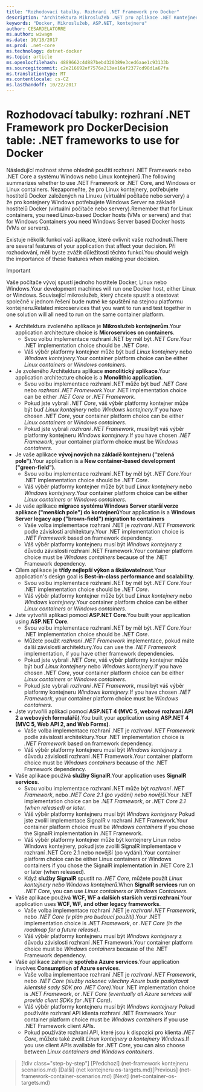 ```yaml
---
title: "Rozhodovací tabulky. Rozhraní .NET Framework pro Docker"
description: "Architektura Mikroslužeb .NET pro aplikace .NET Kontejnerizované | Rozhodovací tabulky, rozhraní .NET Framework pro Docker"
keywords: "Docker, Mikroslužeb, ASP.NET, kontejneru"
author: CESARDELATORRE
ms.author: wiwagn
ms.date: 10/18/2017
ms.prod: .net-core
ms.technology: dotnet-docker
ms.topic: article
ms.openlocfilehash: 4889662c4d887bebd320389e3ced6aae1c93133b
ms.sourcegitcommit: c2e216692ef7576a213ae16af2377cd98d1a67fa
ms.translationtype: MT
ms.contentlocale: cs-CZ
ms.lasthandoff: 10/22/2017
---
```

# <a name="decision-table-net-frameworks-to-use-for-docker"></a><span data-ttu-id="45f15-105">Rozhodovací tabulky: rozhraní .NET Framework pro Docker</span><span class="sxs-lookup"><span data-stu-id="45f15-105">Decision table: .NET frameworks to use for Docker</span></span>

<span data-ttu-id="45f15-106">Následující možnost shrne ohledně použití rozhraní .NET Framework nebo .NET Core a systému Windows nebo Linux kontejnerů.</span><span class="sxs-lookup"><span data-stu-id="45f15-106">The following summarizes whether to use .NET Framework or .NET Core, and Windows or Linux containers.</span></span> <span data-ttu-id="45f15-107">Nezapomeňte, že pro Linux kontejnery, potřebujete hostitelů Docker založených na Linuxu (virtuální počítače nebo servery) a že pro kontejnery Windows potřebujete Windows Server na základě hostitelů Docker (virtuální počítače nebo servery).</span><span class="sxs-lookup"><span data-stu-id="45f15-107">Remember that for Linux containers, you need Linux-based Docker hosts (VMs or servers) and that for Windows Containers you need Windows Server based Docker hosts (VMs or servers).</span></span>

<span data-ttu-id="45f15-108">Existuje několik funkcí vaší aplikace, které ovlivnit vaše rozhodnutí.</span><span class="sxs-lookup"><span data-stu-id="45f15-108">There are several features of your application that affect your decision.</span></span> <span data-ttu-id="45f15-109">Při rozhodování, měli byste zvážit důležitosti těchto funkcí.</span><span class="sxs-lookup"><span data-stu-id="45f15-109">You should weigh the importance of these features when making your decision.</span></span>

> [!IMPORTANT]
> <span data-ttu-id="45f15-110">Vaše počítače vývoj spustí jednoho hostitele Docker, Linux nebo Windows.</span><span class="sxs-lookup"><span data-stu-id="45f15-110">Your development machines will run one Docker host, either Linux or Windows.</span></span> <span data-ttu-id="45f15-111">Související mikroslužeb, který chcete spustit a otestovat společně v jednom řešení bude nutné ke spuštění na stejnou platformu kontejneru.</span><span class="sxs-lookup"><span data-stu-id="45f15-111">Related microservices that you want to run and test together in one solution will all need to run on the same container platform.</span></span>

* <span data-ttu-id="45f15-112">Architektura zvoleného aplikace je **Mikroslužeb kontejnerům**.</span><span class="sxs-lookup"><span data-stu-id="45f15-112">Your application architecture choice is **Microservices on containers**.</span></span>
    - <span data-ttu-id="45f15-113">Svou volbu implementace rozhraní .NET by měl být *.NET Core*.</span><span class="sxs-lookup"><span data-stu-id="45f15-113">Your .NET implementation choice should be *.NET Core*.</span></span>
    - <span data-ttu-id="45f15-114">Váš výběr platformy kontejner může být buď *Linux kontejnery* nebo *Windows kontejnery*.</span><span class="sxs-lookup"><span data-stu-id="45f15-114">Your container platform choice can be either *Linux containers* or *Windows containers*.</span></span>
* <span data-ttu-id="45f15-115">Je zvoleného Architektura aplikace **monolitický aplikace**.</span><span class="sxs-lookup"><span data-stu-id="45f15-115">Your application architecture choice is a **Monolithic application**.</span></span>
    - <span data-ttu-id="45f15-116">Svou volbu implementace rozhraní .NET může být buď *.NET Core* nebo *rozhraní .NET Framework*.</span><span class="sxs-lookup"><span data-stu-id="45f15-116">Your .NET implementation choice can be either *.NET Core* or *.NET Framework*.</span></span>
    - <span data-ttu-id="45f15-117">Pokud jste vybrali *.NET Core*, váš výběr platformy kontejner může být buď *Linux kontejnery* nebo *Windows kontejnery*.</span><span class="sxs-lookup"><span data-stu-id="45f15-117">If you have chosen *.NET Core*, your container platform choice can be either *Linux containers* or *Windows containers*.</span></span>
    - <span data-ttu-id="45f15-118">Pokud jste vybrali *rozhraní .NET Framework*, musí být váš výběr platformy kontejneru *Windows kontejnery*.</span><span class="sxs-lookup"><span data-stu-id="45f15-118">If you have chosen *.NET Framework*, your container platform choice must be *Windows containers*.</span></span>
* <span data-ttu-id="45f15-119">Je vaše aplikace **vývoj nových na základě kontejneru ("zelená pole")**.</span><span class="sxs-lookup"><span data-stu-id="45f15-119">Your application is a  **New container-based development ("green-field")**.</span></span>
    - <span data-ttu-id="45f15-120">Svou volbu implementace rozhraní .NET by měl být *.NET Core*.</span><span class="sxs-lookup"><span data-stu-id="45f15-120">Your .NET implementation choice should be *.NET Core*.</span></span>
    - <span data-ttu-id="45f15-121">Váš výběr platformy kontejner může být buď *Linux kontejnery* nebo *Windows kontejnery*.</span><span class="sxs-lookup"><span data-stu-id="45f15-121">Your container platform choice can be either *Linux containers* or *Windows containers*.</span></span>
* <span data-ttu-id="45f15-122">Je vaše aplikace **migrace systému Windows Server starší verze aplikace ("menších pole") do kontejnerů**</span><span class="sxs-lookup"><span data-stu-id="45f15-122">Your application is a **Windows Server legacy app ("brown-field") migration to containers**</span></span>
    - <span data-ttu-id="45f15-123">Vaše volba implementace rozhraní .NET je *rozhraní .NET Framework* podle závislostí architektury.</span><span class="sxs-lookup"><span data-stu-id="45f15-123">Your .NET implementation choice is *.NET Framework* based on framework dependency.</span></span>
    - <span data-ttu-id="45f15-124">Váš výběr platformy kontejneru musí být *Windows kontejnery* z důvodu závislosti rozhraní .NET Framework.</span><span class="sxs-lookup"><span data-stu-id="45f15-124">Your container platform choice must be *Windows containers* because of the .NET Framework dependency.</span></span>
* <span data-ttu-id="45f15-125">Cílem aplikace je **třídy nejlepší výkon a škálovatelnost**.</span><span class="sxs-lookup"><span data-stu-id="45f15-125">Your application's design goal is **Best-in-class performance and scalability**.</span></span>
    - <span data-ttu-id="45f15-126">Svou volbu implementace rozhraní .NET by měl být *.NET Core*.</span><span class="sxs-lookup"><span data-stu-id="45f15-126">Your .NET implementation choice should be *.NET Core*.</span></span>
    - <span data-ttu-id="45f15-127">Váš výběr platformy kontejner může být buď *Linux kontejnery* nebo *Windows kontejnery*.</span><span class="sxs-lookup"><span data-stu-id="45f15-127">Your container platform choice can be either *Linux containers* or *Windows containers*.</span></span>
* <span data-ttu-id="45f15-128">Jste vytvořili aplikaci pomocí **ASP.NET Core**.</span><span class="sxs-lookup"><span data-stu-id="45f15-128">You built your application using **ASP.NET Core**.</span></span>
    - <span data-ttu-id="45f15-129">Svou volbu implementace rozhraní .NET by měl být *.NET Core*.</span><span class="sxs-lookup"><span data-stu-id="45f15-129">Your .NET implementation choice should be *.NET Core*.</span></span>
    - <span data-ttu-id="45f15-130">Můžete použít *rozhraní .NET Framework* implementace, pokud máte další závislosti architektury.</span><span class="sxs-lookup"><span data-stu-id="45f15-130">You can use the *.NET Framework* implementation, if you have other framework dependencies.</span></span>
    - <span data-ttu-id="45f15-131">Pokud jste vybrali *.NET Core*, váš výběr platformy kontejner může být buď *Linux kontejnery* nebo *Windows kontejnery*.</span><span class="sxs-lookup"><span data-stu-id="45f15-131">If you have chosen *.NET Core*, your container platform choice can be either *Linux containers* or *Windows containers*.</span></span>
    - <span data-ttu-id="45f15-132">Pokud jste vybrali *rozhraní .NET Framework*, musí být váš výběr platformy kontejneru *Windows kontejnery*.</span><span class="sxs-lookup"><span data-stu-id="45f15-132">If you have chosen *.NET Framework*, your container platform choice must be *Windows containers*.</span></span>
* <span data-ttu-id="45f15-133">Jste vytvořili aplikaci pomocí **ASP.NET 4 (MVC 5, webové rozhraní API 2 a webových formulářů)**.</span><span class="sxs-lookup"><span data-stu-id="45f15-133">You built your application using **ASP.NET 4 (MVC 5, Web API 2, and Web Forms)**.</span></span>
    - <span data-ttu-id="45f15-134">Vaše volba implementace rozhraní .NET je *rozhraní .NET Framework* podle závislostí architektury.</span><span class="sxs-lookup"><span data-stu-id="45f15-134">Your .NET implementation choice is *.NET Framework* based on framework dependency.</span></span>
    - <span data-ttu-id="45f15-135">Váš výběr platformy kontejneru musí být *Windows kontejnery* z důvodu závislosti rozhraní .NET Framework.</span><span class="sxs-lookup"><span data-stu-id="45f15-135">Your container platform choice must be *Windows containers* because of the .NET Framework dependency.</span></span>
* <span data-ttu-id="45f15-136">Vaše aplikace používá **služby SignalR**.</span><span class="sxs-lookup"><span data-stu-id="45f15-136">Your application uses **SignalR services**.</span></span>
    - <span data-ttu-id="45f15-137">Svou volbu implementace rozhraní .NET může být *rozhraní .NET Framework*, nebo *.NET Core 2.1 (po vydání) nebo novější*.</span><span class="sxs-lookup"><span data-stu-id="45f15-137">Your .NET implementation choice can be *.NET Framework*, or *.NET Core 2.1 (when released) or later*.</span></span>
    - <span data-ttu-id="45f15-138">Váš výběr platformy kontejneru musí být *Windows kontejnery* Pokud jste zvolili implementace SignalR v rozhraní .NET Framework.</span><span class="sxs-lookup"><span data-stu-id="45f15-138">Your container platform choice must be *Windows containers* if you chose the SignalR implementation in .NET Framework.</span></span>
    - <span data-ttu-id="45f15-139">Váš výběr platformy kontejner může být kontejnery Linux nebo Windows kontejnery, pokud jste zvolili SignalR implementace v rozhraní .NET Core 2.1 nebo novější (po vydání).</span><span class="sxs-lookup"><span data-stu-id="45f15-139">Your container platform choice can be either Linux containers or Windows containers if you chose the SignalR implementation in .NET Core 2.1 or later (when released).</span></span>  
    - <span data-ttu-id="45f15-140">Když **služby SignalR** spustit na *.NET Core*, můžete použít *Linux kontejnery nebo Windows kontejnerů*.</span><span class="sxs-lookup"><span data-stu-id="45f15-140">When **SignalR services** run on *.NET Core*, you can use *Linux containers or Windows Containers*.</span></span>
* <span data-ttu-id="45f15-141">Vaše aplikace používá **WCF, WF a dalších starších verzí rozhraní**.</span><span class="sxs-lookup"><span data-stu-id="45f15-141">Your application uses **WCF, WF, and other legacy frameworks**.</span></span>
    - <span data-ttu-id="45f15-142">Vaše volba implementace rozhraní .NET je *rozhraní .NET Framework*, nebo *.NET Core (v plán pro budoucí použití)*.</span><span class="sxs-lookup"><span data-stu-id="45f15-142">Your .NET implementation choice is *.NET Framework*, or *.NET Core (in the roadmap for a future release)*.</span></span>
    - <span data-ttu-id="45f15-143">Váš výběr platformy kontejneru musí být *Windows kontejnery* z důvodu závislosti rozhraní .NET Framework.</span><span class="sxs-lookup"><span data-stu-id="45f15-143">Your container platform choice must be *Windows containers* because of the .NET Framework dependency.</span></span>
* <span data-ttu-id="45f15-144">Vaše aplikace zahrnuje **spotřeba Azure services**.</span><span class="sxs-lookup"><span data-stu-id="45f15-144">Your application involves **Consumption of Azure services**.</span></span>
    - <span data-ttu-id="45f15-145">Vaše volba implementace rozhraní .NET je *rozhraní .NET Framework*, nebo *.NET Core (služby nakonec všechny Azure bude poskytovat klientské sady SDK pro .NET Core)*.</span><span class="sxs-lookup"><span data-stu-id="45f15-145">Your .NET implementation choice is *.NET Framework*, or *.NET Core (eventually all Azure services will provide client SDKs for .NET Core)*.</span></span>
    - <span data-ttu-id="45f15-146">Váš výběr platformy kontejneru musí být *Windows kontejnery* Pokud používáte rozhraní API klienta rozhraní .NET Framework.</span><span class="sxs-lookup"><span data-stu-id="45f15-146">Your container platform choice must be *Windows containers* if you use .NET Framework client APIs.</span></span>
    - <span data-ttu-id="45f15-147">Pokud používáte rozhraní API, které jsou k dispozici pro klienta *.NET Core*, můžete také zvolit *Linux kontejnery a kontejnery Windows*.</span><span class="sxs-lookup"><span data-stu-id="45f15-147">If you use client APIs available for *.NET Core*, you can also choose between *Linux containers and Windows containers*.</span></span>

>[!div class="step-by-step"]
<span data-ttu-id="45f15-148">[Předchozí] (net-framework kontejneru scenarios.md) [Další] (net kontejneru os-targets.md)</span><span class="sxs-lookup"><span data-stu-id="45f15-148">[Previous] (net-framework-container-scenarios.md) [Next] (net-container-os-targets.md)</span></span>
